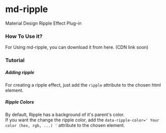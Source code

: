 # md-ripple
Material Design Ripple Effect Plug-in
<h3>How To Use it?</h3>
For Using md-ripple, you can download it from here. (CDN link soon)
<h3>Tutorial</h3>
<h5>Adding ripple</h5>
For creating a ripple effect, just add the <code>ripple</code> attribute to the chosen html element.<br>
<h5>Ripple Colors</h5>
By default, Ripple has a background of it's parent's color.<br>
If you want the change the ripple color, add the <code>data-ripple-color=' Your color (hex, rgb, ...) '</code> attribute to the chosen element.<br>
